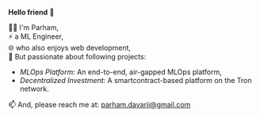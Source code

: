 **Hello friend** 👋  

👨‍💻 I'm Parham,  
⚡ a ML Engineer,  
🌐 who also enjoys web development,  
🚀 But passionate about following projects:
- *MLOps Platform:* An end-to-end, air-gapped MLOps platform,  
- *Decentralized Investment:* A smartcontract-based platform on the Tron network.

📫 And, please reach me at: parham.davarii@gmail.com
